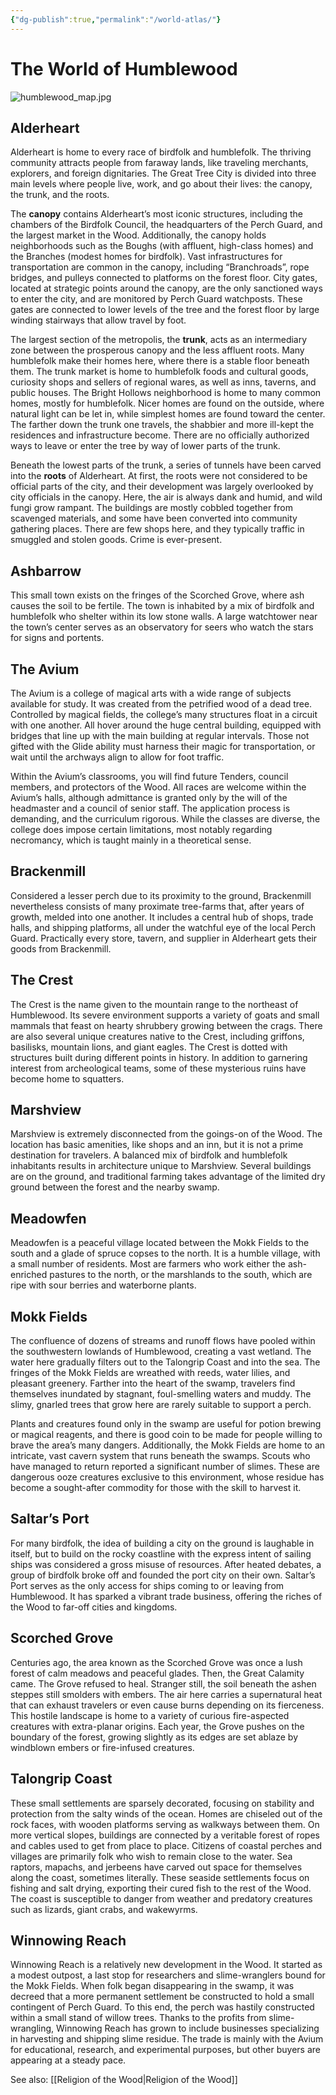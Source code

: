 ```yaml
---
{"dg-publish":true,"permalink":"/world-atlas/"}
---
```


# The World of Humblewood
![humblewood_map.jpg](/img/user/assets/humblewood_map.jpg)


## Alderheart

Alderheart is home to every race of birdfolk and humblefolk. The thriving community attracts people from faraway lands, like traveling merchants, explorers, and foreign dignitaries. The Great Tree City is divided into three main levels where people live, work, and go about their lives: the canopy, the trunk, and the roots.

The **canopy** contains Alderheart’s most iconic structures, including the chambers of the Birdfolk Council, the headquarters of the Perch Guard, and the largest market in the Wood. Additionally, the canopy holds neighborhoods such as the Boughs (with affluent, high-class homes) and the Branches (modest homes for birdfolk). Vast infrastructures for transportation are common in the canopy, including “Branchroads”, rope bridges, and pulleys connected to platforms on the forest floor. City gates, located at strategic points around the canopy, are the only sanctioned ways to enter the city, and are monitored by Perch Guard watchposts. These gates are connected to lower levels of the tree and the forest floor by large winding stairways that allow travel by foot.

The largest section of the metropolis, the **trunk**, acts as an intermediary zone between the prosperous canopy and the less affluent roots. Many humblefolk make their homes here, where there is a stable floor beneath them. The trunk market is home to humblefolk foods and cultural goods, curiosity shops and sellers of regional wares, as well as inns, taverns, and public houses. The Bright Hollows neighborhood is home to many common homes, mostly for humblefolk. Nicer homes are found on the outside, where natural light can be let in, while simplest homes are found toward the center. The farther down the trunk one travels, the shabbier and more ill-kept the residences and infrastructure become. There are no officially authorized ways to leave or enter the tree by way of lower parts of the trunk.

Beneath the lowest parts of the trunk, a series of tunnels have been carved into the **roots** of Alderheart. At first, the roots were not considered to be official parts of the city, and their development was largely overlooked by city officials in the canopy. Here, the air is always dank and humid, and wild fungi grow rampant. The buildings are mostly cobbled together from scavenged materials, and some have been converted into community gathering places. There are few shops here, and they typically traffic in smuggled and stolen goods. Crime is ever-present.

## Ashbarrow

This small town exists on the fringes of the Scorched Grove, where ash causes the soil to be fertile. The town is inhabited by a mix of birdfolk and humblefolk who shelter within its low stone walls. A large watchtower near the town’s center serves as an observatory for seers who watch the stars for signs and portents.

## The Avium

The Avium is a college of magical arts with a wide range of subjects available for study. It was created from the petrified wood of a dead tree. Controlled by magical fields, the college’s many structures float in a circuit with one another. All hover around the huge central building, equipped with bridges that line up with the main building at regular intervals. Those not gifted with the Glide ability must harness their magic for transportation, or wait until the archways align to allow for foot traffic.

Within the Avium’s classrooms, you will find future Tenders, council members, and protectors of the Wood. All races are welcome within the Avium’s halls, although admittance is granted only by the will of the headmaster and a council of senior staff. The application process is demanding, and the curriculum rigorous. While the classes are diverse, the college does impose certain limitations, most notably regarding necromancy, which is taught mainly in a theoretical sense.

## Brackenmill

Considered a lesser perch due to its proximity to the ground, Brackenmill nevertheless consists of many proximate tree-farms that, after years of growth, melded into one another. It includes a central hub of shops, trade halls, and shipping platforms, all under the watchful eye of the local Perch Guard. Practically every store, tavern, and supplier in Alderheart gets their goods from Brackenmill.

## The Crest

The Crest is the name given to the mountain range to the northeast of Humblewood. Its severe environment supports a variety of goats and small mammals that feast on hearty shrubbery growing between the crags. There are also several unique creatures native to the Crest, including griffons, basilisks, mountain lions, and giant eagles. The Crest is dotted with structures built during different points in history. In addition to garnering interest from archeological teams, some of these mysterious ruins have become home to squatters.

## Marshview

Marshview is extremely disconnected from the goings-on of the Wood. The location has basic amenities, like shops and an inn, but it is not a prime destination for travelers. A balanced mix of birdfolk and humblefolk inhabitants results in architecture unique to Marshview. Several buildings are on the ground, and traditional farming takes advantage of the limited dry ground between the forest and the nearby swamp.

## Meadowfen

Meadowfen is a peaceful village located between the Mokk Fields to the south and a glade of spruce copses to the north. It is a humble village, with a small number of residents. Most are farmers who work either the ash-enriched pastures to the north, or the marshlands to the south, which are ripe with sour berries and waterborne plants.

## Mokk Fields

The confluence of dozens of streams and runoff flows have pooled within the southwestern lowlands of Humblewood, creating a vast wetland. The water here gradually filters out to the Talongrip Coast and into the sea. The fringes of the Mokk Fields are wreathed with reeds, water lilies, and pleasant greenery. Farther into the heart of the swamp, travelers find themselves inundated by stagnant, foul-smelling waters and muddy. The slimy, gnarled trees that grow here are rarely suitable to support a perch.

Plants and creatures found only in the swamp are useful for potion brewing or magical reagents, and there is good coin to be made for people willing to brave the area’s many dangers. Additionally, the Mokk Fields are home to an intricate, vast cavern system that runs beneath the swamps. Scouts who have managed to return reported a significant number of slimes. These are dangerous ooze creatures exclusive to this environment, whose residue has become a sought-after commodity for those with the skill to harvest it.

## Saltar’s Port

For many birdfolk, the idea of building a city on the ground is laughable in itself, but to build on the rocky coastline with the express intent of sailing ships was considered a gross misuse of resources. After heated debates, a group of birdfolk broke off and founded the port city on their own. Saltar’s Port serves as the only access for ships coming to or leaving from Humblewood. It has sparked a vibrant trade business, offering the riches of the Wood to far-off cities and kingdoms.

## Scorched Grove

Centuries ago, the area known as the Scorched Grove was once a lush forest of calm meadows and peaceful glades. Then, the Great Calamity came. The Grove refused to heal. Stranger still, the soil beneath the ashen steppes still smolders with embers. The air here carries a supernatural heat that can exhaust travelers or even cause burns depending on its fierceness. This hostile landscape is home to a variety of curious fire-aspected creatures with extra-planar origins. Each year, the Grove pushes on the boundary of the forest, growing slightly as its edges are set ablaze by windblown embers or fire-infused creatures.

## Talongrip Coast

These small settlements are sparsely decorated, focusing on stability and protection from the salty winds of the ocean. Homes are chiseled out of the rock faces, with wooden platforms serving as walkways between them. On more vertical slopes, buildings are connected by a veritable forest of ropes and cables used to get from place to place. Citizens of coastal perches and villages are primarily folk who wish to remain close to the water. Sea raptors, mapachs, and jerbeens have carved out space for themselves along the coast, sometimes literally. These seaside settlements focus on fishing and salt drying, exporting their cured fish to the rest of the Wood. The coast is susceptible to danger from weather and predatory creatures such as lizards, giant crabs, and wakewyrms.

## Winnowing Reach

Winnowing Reach is a relatively new development in the Wood. It started as a modest outpost, a last stop for researchers and slime-wranglers bound for the Mokk Fields. When folk began disappearing in the swamp, it was decreed that a more permanent settlement be constructed to hold a small contingent of Perch Guard. To this end, the perch was hastily constructed within a small stand of willow trees. Thanks to the profits from slime-wrangling, Winnowing Reach has grown to include businesses specializing in harvesting and shipping slime residue. The trade is mainly with the Avium for educational, research, and experimental purposes, but other buyers are appearing at a steady pace.

See also: [[Religion of the Wood\|Religion of the Wood]]


